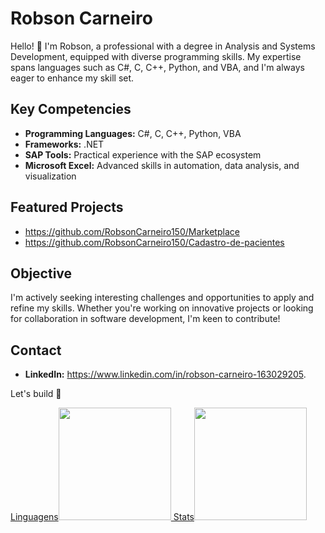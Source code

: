 # Robson Carneiro

Hello! 👋 I'm Robson, a professional with a degree in Analysis and Systems Development, equipped with diverse programming skills. My expertise spans languages such as C#, C, C++, Python, and VBA, and I'm always eager to enhance my skill set.

## Key Competencies
- **Programming Languages:** C#, C, C++, Python, VBA
- **Frameworks:** .NET
- **SAP Tools:** Practical experience with the SAP ecosystem
- **Microsoft Excel:** Advanced skills in automation, data analysis, and visualization

## Featured Projects
- https://github.com/RobsonCarneiro150/Marketplace
- https://github.com/RobsonCarneiro150/Cadastro-de-pacientes

## Objective
I'm actively seeking interesting challenges and opportunities to apply and refine my skills. Whether you're working on innovative projects or looking for collaboration in software development, I'm keen to contribute!

## Contact
- **LinkedIn:** https://www.linkedin.com/in/robson-carneiro-163029205.

Let's build 🚀

<div>
<a href="https://github.com/RobsonCarneiro150">
Linguagens<img loading="lazy" height="180em" src="https://github-readme-stats.vercel.app/api/top-langs/?username=RobsonCarneiro150&layout=compact&langs_count=7&theme=default"/>
Stats<img loading="lazy" height="180em" src="https://github-readme-stats.vercel.app/api?username=RobsonCarneiro150&show_icons=true&theme=default&include_all_commits=true&count_private=true"/>
</div>

<!-- Teste
**RobsonCarneiro150/RobsonCarneiro150** is a ✨ _special_ ✨ repository because its `README.md` (this file) appears on your GitHub profile.

Here are some ideas to get you started:

- 🔭 I’m currently working on ...
- 🌱 I’m currently learning ...
- 👯 I’m looking to collaborate on ...
- 🤔 I’m looking for help with ...
- 💬 Ask me about ...
- 📫 How to reach me: ...
- 😄 Pronouns: ...
- ⚡ Fun fact: ...
-->
